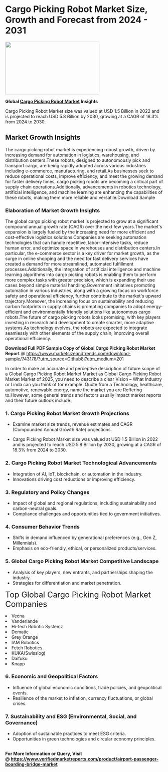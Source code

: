 <H1>Cargo Picking Robot Market Size, Growth and Forecast from 2024 - 2031</H1><img class="aligncenter size-medium wp-image-584254" src="https://thirdeyenews.in/wp-content/uploads/2024/09/Global-Market-Research-300x168.jpeg" alt="" width="300" height="168" /><p><strong>Global&nbsp;<a href="https://www.marketsizeandtrends.com/download-sample/743178/?utm_source=Github8j?utm_medium=201">Cargo Picking Robot Market</a> Insights</strong></p><p>Cargo Picking Robot Market size was valued at USD 1.5 Billion in 2022 and is projected to reach USD 5.8 Billion by 2030, growing at a CAGR of 18.3% from 2024 to 2030.</p><p><h2>Market Growth Insights</h2> The cargo picking robot market is experiencing robust growth, driven by increasing demand for automation in logistics, warehousing, and distribution centers.These robots, designed to autonomously pick and transport cargo, are being rapidly adopted across various industries including e-commerce, manufacturing, and retail.As businesses seek to reduce operational costs, improve efficiency, and meet the growing demand for faster delivery times, cargo picking robots are becoming a critical part of supply chain operations.Additionally, advancements in robotics technology, artificial intelligence, and machine learning are enhancing the capabilities of these robots, making them more reliable and versatile.Download Sample <h3>Elaboration of Market Growth Insights</h3> The global cargo picking robot market is projected to grow at a significant compound annual growth rate (CAGR) over the next few years.The market's expansion is largely fueled by the increasing need for more efficient and cost-effective logistics solutions.Companies are seeking automation technologies that can handle repetitive, labor-intensive tasks, reduce human error, and optimize space in warehouses and distribution centers.In particular, the e-commerce sector is a key driver for market growth, as the surge in online shopping and the need for fast delivery services have created a demand for more streamlined, automated fulfillment processes.Additionally, the integration of artificial intelligence and machine learning algorithms into cargo picking robots is enabling them to perform more complex tasks with greater precision, which is expanding their use cases beyond simple material handling.Government initiatives promoting automation in various industries, along with a growing focus on workforce safety and operational efficiency, further contribute to the market's upward trajectory.Moreover, the increasing focus on sustainability and reducing carbon footprints in supply chains is prompting companies to adopt energy-efficient and environmentally friendly solutions like autonomous cargo robots.The future of cargo picking robots looks promising, with key players investing in research and development to create smarter, more adaptive systems.As technology evolves, the robots are expected to integrate seamlessly with other elements of the supply chain, improving overall operational efficiency.</p><p><span class=""><strong>Download Full PDF Sample Copy of Global Cargo Picking Robot Market Report</strong> @ <a href="https://www.marketsizeandtrends.com/download-sample/743178/?utm_source=Github8j?utm_medium=201" target="_blank">https://www.marketsizeandtrends.com/download-sample/743178/?utm_source=Github8j?utm_medium=201</a></span></p><p>In order to make an accurate and perceptive description of future scope of a Global&nbsp;Cargo Picking Robot Market Market as Global&nbsp;Cargo Picking Robot Market Market of 2025, you need to describe a clear Vision &ndash; What Industry or Linda can you think of for example: Quote from a Technology, healthcare, automotive, renewable energy, name the market you are Reffering to.However, some general trends and factors usually impact market reports and their future outlook include:</p><h3>1.&nbsp;<strong>Cargo Picking Robot Market Growth Projections</strong></h3><ul><li>Examine market size trends, revenue estimates and CAGR (Compounded Annual Growth Rate) projections.</li><li><p>Cargo Picking Robot Market size was valued at USD 1.5 Billion in 2022 and is projected to reach USD 5.8 Billion by 2030, growing at a CAGR of 18.3% from 2024 to 2030.</p></li></ul><h3>2.&nbsp;<strong>Cargo Picking Robot Market Technological Advancements</strong></h3><ul><li>Integration of AI, IoT, blockchain, or automation in the industry.</li><li>Innovations driving cost reductions or improving efficiency.</li></ul><h3>3.&nbsp;<strong>Regulatory and Policy Changes</strong></h3><ul><li>Impact of global and regional regulations, including sustainability and carbon-neutral goals.</li><li>Compliance challenges and opportunities tied to government initiatives.</li></ul><h3>4.&nbsp;<strong>Consumer Behavior Trends</strong></h3><ul><li>Shifts in demand influenced by generational preferences (e.g., Gen Z, Millennials).</li><li>Emphasis on eco-friendly, ethical, or personalized products/services.</li></ul><h3>5.&nbsp;<strong>Global Cargo Picking Robot Market Competitive Landscape</strong></h3><ul><li>Analysis of key players, new entrants, and partnerships shaping the industry.</li><li>Strategies for differentiation and market penetration.</li></ul><p data-pm-slice="1 1 []"><span style="color: inherit; font-family: inherit; font-size: 25px;">Top Global Cargo Picking Robot Market Companies</span></p><div class="" data-test-id=""><p><li>Vecna</li><li> Vanderlande</li><li> Hi-tech Robotic Systemz</li><li> Dematic</li><li> Grey Orange</li><li> IAM Robotics</li><li> Fetch Robotics</li><li> KUKA(Swisslog)</li><li> Daifuku</li><li> Knapp</li></p></div><h3>6.&nbsp;<strong>Economic and Geopolitical Factors</strong></h3><ul><li>Influence of global economic conditions, trade policies, and geopolitical events.</li><li>Resilience of the market to inflation, currency fluctuations, or global crises.</li></ul><h3>7.&nbsp;<strong>Sustainability and ESG (Environmental, Social, and Governance)</strong></h3><ul><li>Adoption of sustainable practices to meet ESG criteria.</li><li>Opportunities in green technologies and circular economy principles.</li></ul><h2><strong style="font-size: 14px;">For More Information or Query, Visit @&nbsp;</strong><a style="background-color: #ffffff; font-size: 14px;" href="https://www.marketsizeandtrends.com/report/cargo-picking-robot-market/" target="_blank">https://www.verifiedmarketreports.com/product/airport-passenger-boarding-bridge-market</a></h2>
